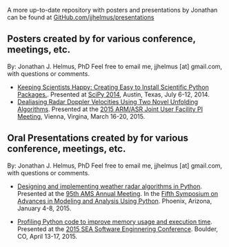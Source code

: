 A more up-to-date repository with posters and presentations by Jonathan can be
found at [GitHub.com/jjhelmus/presentations](https://github.com/jjhelmus/presentations)


Posters created by for various conference, meetings, etc.
---------------------------------------------------------
By: Jonathan J. Helmus, PhD
Feel free to email me, jjhelmus [at] gmail.com, with questions or comments.

* [Keeping Scientists Happy: Creating Easy to Install Scientific Python Packages.](https://github.com/jjhelmus/posters/raw/master/2014_SciPy_Conference_Python_Packaging.pdf).
  Presented at [SciPy 2014](https://conference.scipy.org/scipy2014/),
  Austin, Texas, July 6-12, 2014.
* [Dealiasing Radar Doppler Velocities Using Two Novel Unfolding Algorithms](https://github.com/jjhelmus/posters/raw/master/2015_ARMASR_Meeting.pdf).
  Presented at the [2015 ARM/ASR Joint User Facility PI Meeting](http://www.orau.gov/armasrpi2015/agenda.htm),
  Vienna, Virgina, March 16-20, 2015.

Oral Presentations created by for various conference, meetings, etc.
--------------------------------------------------------------------
By: Jonathan J. Helmus, PhD
Feel free to email me, jjhelmus [at] gmail.com, with questions or comments.

* [Designing and implementing weather radar algorithms in Python](https://github.com/jjhelmus/posters/raw/master/2015_AMS_Annual_Meeting_Talk.pdf).
  Presented at the [95th AMS Annual Meeting](http://annual.ametsoc.org/2015/).
  In the [Fifth Symposium on Advances in Modeling and Analysis Using Python](http://annual.ametsoc.org/2015/index.cfm/programs-and-events/conferences-and-symposia/fifth-symposium-on-advances-in-modeling-and-analysis-using-python/).
  Phoenix, Arizona, January 4-8, 2015.

* [Profiling Python code to improve memory usage and execution time](https://github.com/jjhelmus/posters/raw/master/2015_SEA_Python_Profiling.pdf).
  Presented at the [2015 SEA Software Enginnering Conference](https://sea.ucar.edu/conference/2015).
  Boulder, CO, April 13-17, 2015.
